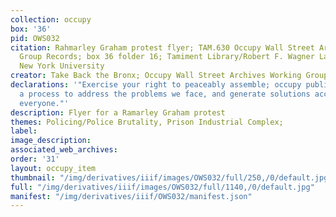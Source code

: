 ```yaml
---
collection: occupy
box: '36'
pid: OWS032
citation: Rahmarley Graham protest flyer; TAM.630 Occupy Wall Street Archives Working
  Group Records; box 36 folder 16; Tamiment Library/Robert F. Wagner Labor Archives,
  New York University
creator: Take Back the Bronx; Occupy Wall Street Archives Working Group
declarations: '"Exercise your right to peaceably assemble; occupy public space;  create
  a process to address the problems we face, and generate solutions accessible to
  everyone."'
description: Flyer for a Ramarley Graham protest
themes: Policing/Police Brutality, Prison Industrial Complex;
label:
image_description:
associated_web_archives:
order: '31'
layout: occupy_item
thumbnail: "/img/derivatives/iiif/images/OWS032/full/250,/0/default.jpg"
full: "/img/derivatives/iiif/images/OWS032/full/1140,/0/default.jpg"
manifest: "/img/derivatives/iiif/OWS032/manifest.json"
---
```

